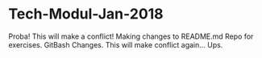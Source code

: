 # Tech-Modul-Jan-2018
Proba!
This will make a conflict!
Making changes to README.md
Repo for exercises.
GitBash Changes.
This will make conflict again...
Ups.
